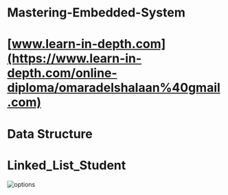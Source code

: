 # Mastering-Embedded-System
# [www.learn-in-depth.com](https://www.learn-in-depth.com/online-diploma/omaradelshalaan%40gmail.com)

# Data Structure


# Linked_List_Student


![options](./Linked_List_Student/options.jpg)

